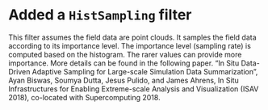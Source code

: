 
# Added a `HistSampling` filter

This filter assumes the field data are point clouds. It samples the field data according to its importance level. The importance level (sampling rate) is computed based on the histogram. The rarer values can provide more importance. More details can be found in the following paper. “In Situ Data-Driven Adaptive Sampling for Large-scale Simulation Data Summarization”, Ayan Biswas, Soumya Dutta, Jesus Pulido, and James Ahrens, In Situ Infrastructures for Enabling Extreme-scale Analysis and Visualization (ISAV 2018), co-located with Supercomputing 2018.
